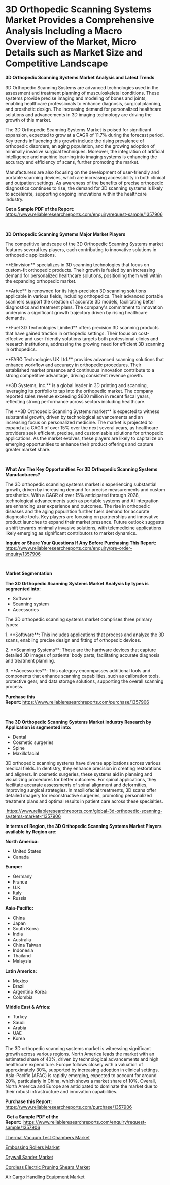 <p><h1>3D Orthopedic Scanning Systems Market Provides a Comprehensive Analysis Including a Macro Overview of the Market, Micro Details such as Market Size and Competitive Landscape</h1></p><p><strong>3D Orthopedic Scanning Systems Market Analysis and Latest Trends</strong></p>
<p><p>3D Orthopedic Scanning Systems are advanced technologies used in the assessment and treatment planning of musculoskeletal conditions. These systems provide precise imaging and modeling of bones and joints, enabling healthcare professionals to enhance diagnosis, surgical planning, and prosthetic design. The increasing demand for personalized healthcare solutions and advancements in 3D imaging technology are driving the growth of this market.</p><p>The 3D Orthopedic Scanning Systems Market is poised for significant expansion, expected to grow at a CAGR of 11.7% during the forecast period. Key trends influencing this growth include the rising prevalence of orthopedic disorders, an aging population, and the growing adoption of minimally invasive surgical techniques. Moreover, the integration of artificial intelligence and machine learning into imaging systems is enhancing the accuracy and efficiency of scans, further promoting the market.</p><p>Manufacturers are also focusing on the development of user-friendly and portable scanning devices, which are increasing accessibility in both clinical and outpatient settings. As awareness of the benefits of precise orthopedic diagnostics continues to rise, the demand for 3D scanning systems is likely to accelerate, supporting ongoing innovations within the healthcare industry.</p></p>
<p><strong>Get a Sample PDF of the Report:&nbsp;</strong> <a href="https://www.reliableresearchreports.com/enquiry/request-sample/1357906?utm_campaign=11&utm_medium=2&utm_source=Github&utm_content=ia&utm_term=11042025&utm_id=3d-orthopedic-scanning-systems">https://www.reliableresearchreports.com/enquiry/request-sample/1357906</a></p>
<p>&nbsp;</p>
<p><strong>3D Orthopedic Scanning Systems Major Market Players</strong></p>
<p><p>The competitive landscape of the 3D Orthopedic Scanning Systems market features several key players, each contributing to innovative solutions in orthopedic applications. </p><p>**Elinvision** specializes in 3D scanning technologies that focus on custom-fit orthopedic products. Their growth is fueled by an increasing demand for personalized healthcare solutions, positioning them well within the expanding orthopedic market.</p><p>**Artec** is renowned for its high-precision 3D scanning solutions applicable in various fields, including orthopedics. Their advanced portable scanners support the creation of accurate 3D models, facilitating better diagnostics and treatment plans. The company's commitment to innovation underpins a significant growth trajectory driven by rising healthcare demands.</p><p>**Fuel 3D Technologies Limited** offers precision 3D scanning products that have gained traction in orthopedic settings. Their focus on cost-effective and user-friendly solutions targets both professional clinics and research institutions, addressing the growing need for efficient 3D scanning in orthopedics.</p><p>**FARO Technologies UK Ltd.** provides advanced scanning solutions that enhance workflow and accuracy in orthopedic procedures. Their established market presence and continuous innovation contribute to a strong competitive advantage, driving consistent revenue growth.</p><p>**3D Systems, Inc.** is a global leader in 3D printing and scanning, leveraging its portfolio to tap into the orthopedic market. The company reported sales revenue exceeding $600 million in recent fiscal years, reflecting strong performance across sectors including healthcare.</p><p>The **3D Orthopedic Scanning Systems market** is expected to witness substantial growth, driven by technological advancements and an increasing focus on personalized medicine. The market is projected to expand at a CAGR of over 15% over the next several years, as healthcare providers seek efficient, precise, and customizable solutions for orthopedic applications. As the market evolves, these players are likely to capitalize on emerging opportunities to enhance their product offerings and capture greater market share.</p></p>
<p>&nbsp;</p>
<p><strong>What Are The Key Opportunities For 3D Orthopedic Scanning Systems Manufacturers?</strong></p>
<p><p>The 3D orthopedic scanning systems market is experiencing substantial growth, driven by increasing demand for precise measurements and custom prosthetics. With a CAGR of over 15% anticipated through 2028, technological advancements such as portable systems and AI integration are enhancing user experience and outcomes. The rise in orthopedic diseases and the aging population further fuels demand for accurate diagnostic tools. Key players are focusing on partnerships and innovative product launches to expand their market presence. Future outlook suggests a shift towards minimally invasive solutions, with telemedicine applications likely emerging as significant contributors to market dynamics.</p></p>
<p><strong>Inquire or Share Your Questions If Any Before Purchasing This Report:</strong> <a href="https://www.reliableresearchreports.com/enquiry/pre-order-enquiry/1357906?utm_campaign=11&utm_medium=2&utm_source=Github&utm_content=ia&utm_term=11042025&utm_id=3d-orthopedic-scanning-systems">https://www.reliableresearchreports.com/enquiry/pre-order-enquiry/1357906</a></p>
<p>&nbsp;</p>
<p><strong>Market Segmentation</strong></p>
<p><strong>The 3D Orthopedic Scanning Systems Market Analysis by types is segmented into:</strong></p>
<p><ul><li>Software</li><li>Scanning system</li><li>Accessories</li></ul></p>
<p><p>The 3D orthopedic scanning systems market comprises three primary types: </p><p>1. **Software**: This includes applications that process and analyze the 3D scans, enabling precise design and fitting of orthopedic devices. </p><p>2. **Scanning Systems**: These are the hardware devices that capture detailed 3D images of patients' body parts, facilitating accurate diagnosis and treatment planning. </p><p>3. **Accessories**: This category encompasses additional tools and components that enhance scanning capabilities, such as calibration tools, protective gear, and data storage solutions, supporting the overall scanning process.</p></p>
<p><strong>Purchase this Report:&nbsp;</strong><a href="https://www.reliableresearchreports.com/purchase/1357906?utm_campaign=11&utm_medium=2&utm_source=Github&utm_content=ia&utm_term=11042025&utm_id=3d-orthopedic-scanning-systems">https://www.reliableresearchreports.com/purchase/1357906</a></p>
<p>&nbsp;</p>
<p><strong>The 3D Orthopedic Scanning Systems Market Industry Research by Application is segmented into:</strong></p>
<p><ul><li>Dental</li><li>Cosmetic surgeries</li><li>Spine</li><li>Maxillofacial</li></ul></p>
<p><p>3D orthopedic scanning systems have diverse applications across various medical fields. In dentistry, they enhance precision in creating restorations and aligners. In cosmetic surgeries, these systems aid in planning and visualizing procedures for better outcomes. For spinal applications, they facilitate accurate assessments of spinal alignment and deformities, improving surgical strategies. In maxillofacial treatments, 3D scans offer detailed imagery for reconstructive surgeries, promoting personalized treatment plans and optimal results in patient care across these specialties.</p></p>
<p><a href="https://www.reliableresearchreports.com/global-3d-orthopedic-scanning-systems-market-r1357906?utm_campaign=11&utm_medium=2&utm_source=Github&utm_content=ia&utm_term=11042025&utm_id=3d-orthopedic-scanning-systems">&nbsp;https://www.reliableresearchreports.com/global-3d-orthopedic-scanning-systems-market-r1357906</a></p>
<p><strong>In terms of Region, the 3D Orthopedic Scanning Systems Market Players available by Region are:</strong></p>
<p>
    <p> <strong> North America: </strong>
        <ul>
            <li>United States</li>
            <li>Canada</li>
        </ul>
        </p> 
    <p> <strong> Europe: </strong>
        <ul>
            <li>Germany</li>
            <li>France</li>
            <li>U.K.</li>
            <li>Italy</li>
            <li>Russia</li>
        </ul>
        </p> 
    <p> <strong> Asia-Pacific: </strong>
        <ul>
            <li>China</li>
            <li>Japan</li>
            <li>South Korea</li>
            <li>India</li>
            <li>Australia</li>
            <li>China Taiwan</li>
            <li>Indonesia</li>
            <li>Thailand</li>
            <li>Malaysia</li>
        </ul>
        </p> 
    <p> <strong> Latin America: </strong>
        <ul>
            <li>Mexico</li>
            <li>Brazil</li>
            <li>Argentina Korea</li>
            <li>Colombia</li>
        </ul>
        </p> 
    <p> <strong> Middle East & Africa: </strong>
        <ul>
            <li>Turkey</li>
            <li>Saudi</li>
            <li>Arabia</li>
            <li>UAE</li>
            <li>Korea</li>
        </ul>
    </p>
    </p>
<p><p>The 3D orthopedic scanning systems market is witnessing significant growth across various regions. North America leads the market with an estimated share of 40%, driven by technological advancements and high healthcare expenditure. Europe follows closely with a valuation of approximately 30%, supported by increasing adoption in clinical settings. Asia-Pacific (APAC) is rapidly emerging, expected to account for around 20%, particularly in China, which shows a market share of 10%. Overall, North America and Europe are anticipated to dominate the market due to their robust infrastructure and innovation capabilities.</p></p>
<p><strong>Purchase this Report: </strong><a href="https://www.reliableresearchreports.com/purchase/1357906?utm_campaign=11&utm_medium=2&utm_source=Github&utm_content=ia&utm_term=11042025&utm_id=3d-orthopedic-scanning-systems">https://www.reliableresearchreports.com/purchase/1357906</a></p>
<p>&nbsp;<strong>Get a Sample PDF of the Report:&nbsp;&nbsp;</strong><a href="https://www.reliableresearchreports.com/enquiry/request-sample/1357906?utm_campaign=11&utm_medium=2&utm_source=Github&utm_content=ia&utm_term=11042025&utm_id=3d-orthopedic-scanning-systems">https://www.reliableresearchreports.com/enquiry/request-sample/1357906</a></p>
<p><strong></strong></p>
<p><p><a href="https://github.com/gasiorgary79/Market-Research-Report-List-1/blob/main/thermal-vacuum-test-chambers-market.md?utm_campaign=11&utm_medium=2&utm_source=Github&utm_content=ia&utm_term=11042025&utm_id=3d-orthopedic-scanning-systems">Thermal Vacuum Test Chambers Market</a></p><p><a href="https://github.com/vigatoimrene04/Market-Research-Report-List-1/blob/main/embossing-rollers-market.md?utm_campaign=11&utm_medium=2&utm_source=Github&utm_content=ia&utm_term=11042025&utm_id=3d-orthopedic-scanning-systems">Embossing Rollers Market</a></p><p><a href="https://github.com/bufkamaiahi7/Market-Research-Report-List-1/blob/main/drywall-sander-market.md?utm_campaign=11&utm_medium=2&utm_source=Github&utm_content=ia&utm_term=11042025&utm_id=3d-orthopedic-scanning-systems">Drywall Sander Market</a></p><p><a href="https://github.com/wyettillesr4/Market-Research-Report-List-1/blob/main/cordless-electric-pruning-shears-market.md?utm_campaign=11&utm_medium=2&utm_source=Github&utm_content=ia&utm_term=11042025&utm_id=3d-orthopedic-scanning-systems">Cordless Electric Pruning Shears Market</a></p><p><a href="https://github.com/fraryatena85/Market-Research-Report-List-1/blob/main/air-cargo-handling-equipment-market.md?utm_campaign=11&utm_medium=2&utm_source=Github&utm_content=ia&utm_term=11042025&utm_id=3d-orthopedic-scanning-systems">Air Cargo Handling Equipment Market</a></p></p>